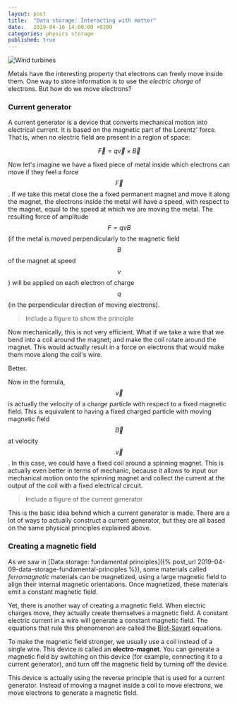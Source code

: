 ```yaml
---
layout: post
title:  "Data storage: Interacting with matter"
date:   2019-04-16 14:00:00 +0200
categories: physics storage
published: true
---
```


<script src="https://cdn.mathjax.org/mathjax/latest/MathJax.js?config=TeX-AMS-MML_HTMLorMML" type="text/javascript"></script>

![Wind turbines]({{site.url}}/images/posts/03_Interaction-with-matter.jpg)

Metals have the interesting property that electrons can freely move inside them. One way to store information is to use the _electric charge_ of electrons. But how do we move electrons?

### Current generator

A current generator is a device that converts mechanical motion into electrical current. It is based on the magnetic part of the Lorentz' force. That is, when no electric field are present in a region of space:

$$\vec{F} = q \vec{v} \times \vec{B}$$

Now let's imagine we have a fixed piece of metal inside which electrons can move if they feel a force $$\vec{F}$$. If we take this metal close the a fixed permanent magnet and move it along the magnet, the electrons inside the metal will have a speed, with respect to the magnet, equal to the speed at which we are moving the metal. The resulting force of amplitude $$F = q v B$$ (if the metal is moved perpendicularly to the magnetic field $$B$$ of the magnet at speed $$v$$) will be applied on each electron of charge $$q$$ (in the perpendicular direction of moving electrons). 

> Include a figure to show the principle

Now mechanically, this is not very efficient. What if we take a wire that we bend into a coil around the magnet; and make the coil rotate around the magnet. This would actually result in a force on electrons that would make them move along the coil's wire. 

Better.

Now in the formula, $$\vec{v}$$ is actually the velocity of a charge particle with respect to a fixed magnetic field. This is equivalent to having a fixed charged particle with moving magnetic field $$\vec{B}$$ at velocity $$\vec{v}$$. In this case, we could have a fixed coil around a spinning magnet. This is actually even better in terms of mechanic, because it allows to input our mechanical motion onto the spinning magnet and collect the current at the output of the coil with a fixed electrical circuit. 

> Include a figure of the current generator

This is the basic idea behind which a current generator is made. There are a lot of ways to actually construct a current generator, but they are all based on the same physical principles explained above.

### Creating a magnetic field

As we saw in [Data storage: fundamental principles]({% post_url 2019-04-09-data-storage-fundamental-principles %}), some materials called _ferromagnetic_ materials can be magnetized, using a large magnetic field to align their internal magnetic orientations. Once magnetized, these materials emit a constant magnetic field.

Yet, there is another way of creating a magnetic field. When electric charges move, they actually create themselves a magnetic field. A constant electric current in a wire will generate a constant magnetic field. The equations that rule this phenomenon are called the [Biot-Savart](https://en.wikipedia.org/wiki/Biot–Savart_law) equations. 

To make the magnetic field stronger, we usually use a coil instead of a single wire. This device is called an **electro-magnet**. You can generate a magnetic field by switching on this device (for example, connecting it to a current generator), and turn off the magnetic field by turning off the device. 

This device is actually using the reverse principle that is used for a current generator. Instead of moving a magnet inside a coil to move electrons, we move electrons to generate a magnetic field. 

